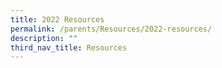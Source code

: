 ```yaml
---
title: 2022 Resources
permalink: /parents/Resources/2022-resources/
description: ""
third_nav_title: Resources
---
```

